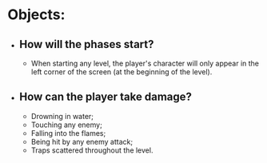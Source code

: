 # Objects:
- ## How will the phases start?
    - When starting any level, the player's character will only appear in the left corner of the screen (at the beginning of the level).

- ## How can the player take damage?
    - Drowning in water;
    - Touching any enemy;
    - Falling into the flames;
    - Being hit by any enemy attack;
    - Traps scattered throughout the level.

